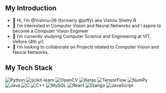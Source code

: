 ## My Introduction
- 👋 Hi, I’m @Vishnu-06 (formerly @joffy) aka Vishnu Shetty B
- 👀 I’m interested in Computer Vision and Neural Networks and I aspire to become a Computer Vision Engineer
- 🌱 I’m currently studying Computer Science and Engineering at VIT, Vellore (4th yr)
- 💞️ I’m looking to collaborate on Projects related to Computer Vision and Neural Networks.

 ## My Tech Stack
   ![Python](https://img.shields.io/badge/python-3670A0?style=for-the-badge&logo=python&logoColor=ffdd54)
   ![scikit-learn](https://img.shields.io/badge/scikit--learn-%23F7931E.svg?style=for-the-badge&logo=scikit-learn&logoColor=white)
   ![OpenCV](https://img.shields.io/badge/opencv-%23white.svg?style=for-the-badge&logo=opencv&logoColor=white)
   ![Keras](https://img.shields.io/badge/Keras-%23D00000.svg?style=for-the-badge&logo=Keras&logoColor=white)
   ![TensorFlow](https://img.shields.io/badge/TensorFlow-%23FF6F00.svg?style=for-the-badge&logo=TensorFlow&logoColor=white)
   ![NumPy](https://img.shields.io/badge/numpy-%23013243.svg?style=for-the-badge&logo=numpy&logoColor=white)
   ![Java](https://img.shields.io/badge/java-%23ED8B00.svg?style=for-the-badge&logo=java&logoColor=white)
   ![C](https://img.shields.io/badge/C-00599C?style=for-the-badge&logo=c&logoColor=white)
   ![C++](https://img.shields.io/badge/C%2B%2B-00599C?style=for-the-badge&logo=c%2B%2B&logoColor=white)
   ![MySQL](https://img.shields.io/badge/MySQL-00000F?style=for-the-badge&logo=mysql&logoColor=white)
   ![React](https://img.shields.io/badge/React-20232A?style=for-the-badge&logo=react&logoColor=61DAFB)
   ![Django](https://img.shields.io/badge/Django-092E20?style=for-the-badge&logo=django&logoColor=white)
   ![JavaScript](https://img.shields.io/badge/javascript-%23323330.svg?style=for-the-badge&logo=javascript&logoColor=%23F7DF1E)
   

